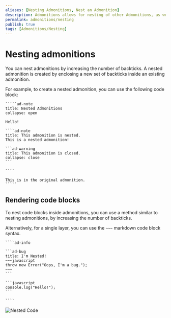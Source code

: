 ```yaml
---
aliases: [Nesting Admonitions, Nest an Admonition]
description: Admonitions allows for nesting of other Admonitions, as well as codeblocks.
permalink: admonitions/nesting
publish: true
tags: [Admonitions/Nesting]
---
```


# Nesting admonitions

You can nest admonitions by increasing the number of backticks. A nested admonition is created by enclosing a new set of backticks inside an existing admonition. 

For example, to create a nested admonition, you can use the following code block:

``````
`````ad-note
title: Nested Admonitions
collapse: open

Hello!

````ad-note
title: This admonition is nested.
This is a nested admonition!

```ad-warning
title: This admonition is closed.
collapse: close
```

````

This is in the original admonition.
`````
``````

## Rendering code blocks

To nest code blocks inside admonitions, you can use a method similar to nesting admonitions, by increasing the number of backticks. 

Alternatively, for a single layer, you can use the `~~~` markdown code block syntax.

`````
````ad-info

```ad-bug
title: I'm Nested!
~~~javascript
throw new Error("Oops, I'm a bug.");
~~~
```

```javascript
console.log("Hello!");
```

````
`````

![Nested Code](https://github.com/javalent/admonitions/blob/main/publish/images/nested-code.png?raw=true)
